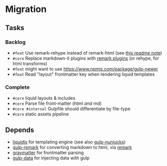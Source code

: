 # Migration

## Tasks

<!-- - _core_: Necessary for project to be complete
- _feat_: Useful idea, added bonus, cool feature
- _bug_: Something broke (if there's no workaround, it's also _core_) -->

### Backlog
- `#feat` Use remark-rehype instead of remark-html (see [this readme note](https://github.com/remarkjs/remark-html))
- `#core` Replace markdown-it plugins with [remark plugins](https://github.com/remarkjs/remark/blob/HEAD/doc/plugins.md) (or rehype, for html transforms)
- `#feat` might want to use https://www.npmjs.com/package/gulp-newer
- `#feat` Read "layout" frontmatter key when rendering liquid templates
### Complete
- `#core` liquid layouts & includes
- `#core` Parse file front-matter (html _and_ md)
- `#core #internal` Gulpfile should differentiate by file-type
- `#core` static assets pipeline

## Depends
- [liquidjs](https://github.com/harttle/liquidjs/) for templating engine (see also [gulp-nunjucks](https://github.com/sindresorhus/gulp-nunjucks))
- [gulp-remark](https://github.com/remarkjs/gulp-remark) for converting markdown to html, via [remark](https://github.com/remarkjs/remark)
- [graymatter](https://github.com/jonschlinkert/gray-matter) for frontmatter parsing
- [gulp-data](https://github.com/colynb/gulp-data) for injecting data with gulp
